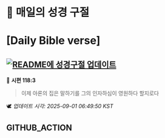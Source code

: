 # 🙏 매일의 성경 구절
# [Daily Bible verse]
## [![README에 성경구절 업데이트](https://github.com/DONGSUKA/first_test/actions/workflows/update-readme-bible.yml/badge.svg)](https://github.com/DONGSUKA/first_test/actions/workflows/update-readme-bible.yml)
<!-- START_BIBLE_VERSE -->
📖 **시편 118:3**
> 이제 아론의 집은 말하기를 그의 인자하심이 영원하다 할지로다

🕊️ _업데이트 시각: 2025-09-01 06:49:50 KST_
  <!-- END_BIBLE_VERSE -->
## GITHUB_ACTION
